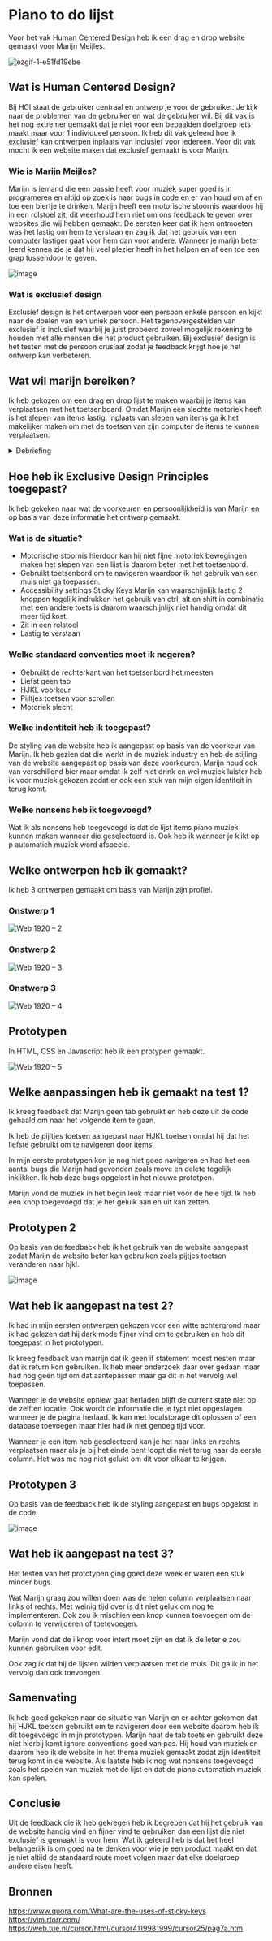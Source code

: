 # Piano to do lijst
Voor het vak Human Centered Design heb ik een drag en drop website gemaakt voor Marijn Meijles.

![ezgif-1-e51fd19ebe](https://user-images.githubusercontent.com/29665951/168062333-759b4b4f-b997-4137-b950-83ee97de8ced.jpg)

## Wat is Human Centered Design?
Bij HCI staat de gebruiker centraal en ontwerp je voor de gebruiker. Je kijk naar de problemen van de gebruiker en wat de gebruiker wil. Bij dit vak is het nog extremer gemaakt dat je niet voor een bepaalden doelgroep iets maakt maar voor 1 individueel persoon. Ik heb dit vak geleerd hoe ik exclusief kan ontwerpen inplaats van inclusief voor iedereen. Voor dit vak mocht ik een website maken dat exclusief gemaakt is voor Marijn.

### Wie is Marijn Meijles?
Marijn is iemand die een passie heeft voor muziek super goed is in programeren en altijd op zoek is naar bugs in code en er van houd om af en toe een biertje te drinken. Marijn heeft een motorische stoornis waardoor hij in een rolstoel zit,  dit weerhoud hem niet om ons feedback te geven over websites die wij hebben gemaakt. De eersten keer dat ik hem ontmoeten was het lastig om hem te verstaan en zag ik dat het gebruik van een computer lastiger gaat voor hem dan voor andere. Wanneer je marijn beter leerd kennen zie je dat hij veel plezier heeft in het helpen en af een toe een grap tussendoor te geven.

![image](https://user-images.githubusercontent.com/29665951/168051612-df9dfe80-5223-4c7a-844c-01b31fa0ea23.png)


### Wat is exclusief design
Exclusief design is het ontwerpen voor een persoon enkele persoon en kijkt naar de doelen van een uniek persoon. Het tegenovergestelden van exclusief is inclusief  waarbij je juist probeerd zoveel mogelijk rekening te houden met alle mensen die het product gebruiken. Bij exclusief design is het testen met de persoon crusiaal zodat je feedback krijgt hoe je het ontwerp kan verbeteren. 

## Wat wil marijn bereiken?
Ik heb gekozen om een drag en drop lijst te maken waarbij je items kan verplaatsen met het toetsenboard. Omdat Marijn een slechte motoriek heeft is het slepen van items lastig. Inplaats van slepen van items ga ik het makelijker maken om met de toetsen van zijn computer de items te kunnen verplaatsen.

<details closed>
<summary>Debriefing</summary>
<br>
Hoe kun je een drag & drop lijst optimaliseren voor een gebruiker die afhankelijk is van zijn toetsenbord én motorisch gestoord is?
</details>


## Hoe heb ik Exclusive Design Principles toegepast?
Ik heb gekeken naar wat de voorkeuren en persoonlijkheid is van Marijn en op basis van deze informatie het ontwerp gemaakt.

### Wat is de situatie?
* Motorische stoornis hierdoor kan hij niet fijne motoriek bewegingen maken het slepen van een lijst is daarom beter met het toetsenbord.
* Gebruikt toetsenbord om te navigeren waardoor ik het gebruik van een muis niet ga toepassen.
* Accessibility settings Sticky Keys Marijn kan waarschijnlijk lastig 2 knoppen tegelijk indrukken het gebruik van ctrl, alt en shift in combinatie met een andere toets is daarom waarschijnlijk niet handig omdat dit meer tijd kost.
* Zit in een rolstoel
* Lastig te verstaan

### Welke standaard conventies moet ik negeren?
* Gebruikt de rechterkant van het toetsenbord het meesten
* Liefst geen tab
* HJKL voorkeur
* Pijltjes toetsen voor scrollen
* Motoriek slecht

### Welke indentiteit heb ik toegepast?
De styling van de website heb ik aangepast op basis van de voorkeur van Marijn. Ik heb gezien dat die werkt in de muziek industry en heb de stijling van de website aangepast op basis van deze voorkeuren. Marijn houd ook van verschillend bier maar omdat ik zelf niet drink en wel muziek luister heb ik voor muziek gekozen zodat er ook een stuk van mijn eigen identiteit in terug komt.

### Welke nonsens heb ik toegevoegd?
Wat ik als nonsens heb toegevoegd is dat de lijst items piano muziek kunnen maken wanneer die geselecteerd is. Ook heb ik wanneer je klikt op p automatich muziek word afspeeld.


## Welke ontwerpen heb ik gemaakt?
Ik heb 3 ontwerpen gemaakt om basis van Marijn zijn profiel.

### Onstwerp 1

![Web 1920 – 2](https://user-images.githubusercontent.com/29665951/167800816-98ae12fc-bae3-4d2e-af0c-fd22f9b56584.png)


### Onstwerp 2

![Web 1920 – 3](https://user-images.githubusercontent.com/29665951/167800850-dafa4da7-fd59-4754-bda4-04f349eaf1b0.png)


### Onstwerp 3

![Web 1920 – 4](https://user-images.githubusercontent.com/29665951/167800891-04afce38-0bdc-4df0-8cb3-1062086b75ef.png)

## Prototypen
In HTML, CSS en Javascript heb ik een protypen gemaakt.

![Web 1920 – 5](https://user-images.githubusercontent.com/29665951/168252794-acfebe06-10a0-4015-82fa-e320793ad591.png)

## Welke aanpassingen heb ik gemaakt na test 1?
Ik kreeg feedback dat Marijn geen tab gebruikt en heb deze uit de code gehaald om naar het volgende item te gaan.

Ik heb de pijltjes toetsen aangepast naar HJKL toetsen omdat hij dat het liefste gebruikt om te navigeren door items.

In mijn eerste prototypen kon je nog niet goed navigeren en had het een aantal bugs die Marijn had gevonden zoals move en delete tegelijk inklikken. Ik heb deze bugs opgelost in het nieuwe prototpen.

Marijn vond de muziek in het begin leuk maar niet voor de hele tijd. Ik heb een knop toegevoegd dat je het geluik aan en uit kan zetten.

## Prototypen 2
Op basis van de feedback heb ik het gebruik van de website aangepast zodat Marijn de website beter kan gebruiken zoals pijtjes toetsen veranderen naar hjkl.

![image](https://user-images.githubusercontent.com/29665951/167801166-482d8dfd-93dd-44b2-ab33-be56f1691fcf.png)

## Wat heb ik aangepast na test 2?
Ik had in mijn eersten ontwerpen gekozen voor een witte achtergrond maar ik had gelezen dat hij dark mode fijner vind om te gebruiken en heb dit toegepast in het prototypen.

Ik kreeg feedback van marrijn dat ik geen if statement moest nesten maar dat ik return kon gebruiken. Ik heb meer onderzoek daar over gedaan maar had nog geen tijd om dat aantepassen maar ga dit in het vervolg wel toepassen.

Wanneer je de website opniew gaat herladen blijft de current state niet op de zelften locatie. Ook wordt de informatie die je typt niet opgeslagen wanneer je de pagina herlaad. Ik kan met localstorage dit oplossen of een database toevoegen maar hier had ik niet genoeg tijd voor.

Wanneer je een item heb geselecteerd kan je het naar links en rechts verplaatsen maar als je bij het einde bent loopt die niet terug naar de eerste column. Het was me nog niet gelukt om dit voor elkaar te krijgen.

## Prototypen 3
Op basis van de feedback heb ik de styling aangepast en bugs opgelost in de code.

![image](https://user-images.githubusercontent.com/29665951/168086634-52a952fc-f85f-440f-9e9d-d73d4ce3f6be.png)


## Wat heb ik aangepast na test 3?
Het testen van het prototypen ging goed deze week er waren een stuk minder bugs. 

Wat Marijn graag zou willen doen was de helen column verplaatsen naar links of rechts. Met weinig tijd over is dit niet geluk om nog te implementeren. Ook zou ik mischien een knop kunnen toevoegen om de colomn te verwijderen of toetevoegen.

Marijn vond dat de i knop voor intert moet zijn en dat ik de leter e zou kunnen gebruiken voor edit.

Ook zag ik dat hij de lijsten wilden verplaatsen met de muis. Dit ga ik in het vervolg dan ook toevoegen.

## Samenvating
Ik heb goed gekeken naar de situatie van Marijn en er achter gekomen dat hij HJKL toetsen gebruikt om te navigeren door een website daarom heb ik dit toegevoegd in mijn prototypen. Marijn haat de tab toets en gebruikt deze niet hierbij komt ignore conventions goed van pas. Hij houd van muziek en daarom heb ik de website in het thema muziek gemaakt zodat zijn identiteit terug komt in de website. Als laatste heb ik nog wat nonsens toegevoegd zoals het spelen van muziek met de lijst en dat de piano automatich muziek kan spelen.

## Conclusie
Uit de feedback die ik heb gekregen heb ik begrepen dat hij het gebruik van de website handig vind en fijner vind te gebruiken dan een lijst die niet exclusief is gemaakt is voor hem. Wat ik geleerd heb is dat het heel belangerijk is om goed na te denken voor wie je een product maakt en dat je niet altijd de standaard route moet volgen maar dat elke doelgroep andere eisen heeft.

## Bronnen
https://www.quora.com/What-are-the-uses-of-sticky-keys
https://vim.rtorr.com/
https://web.tue.nl/cursor/html/cursor4119981999/cursor25/pag7a.htm
